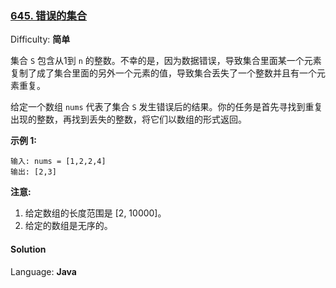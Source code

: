 ### [645\. 错误的集合](https://leetcode-cn.com/problems/set-mismatch/)

Difficulty: **简单**


集合 `S` 包含从1到 `n` 的整数。不幸的是，因为数据错误，导致集合里面某一个元素复制了成了集合里面的另外一个元素的值，导致集合丢失了一个整数并且有一个元素重复。

给定一个数组 `nums` 代表了集合 `S` 发生错误后的结果。你的任务是首先寻找到重复出现的整数，再找到丢失的整数，将它们以数组的形式返回。

**示例 1:**

```
输入: nums = [1,2,2,4]
输出: [2,3]
```

**注意:**

1.  给定数组的长度范围是 [2, 10000]。
2.  给定的数组是无序的。


#### Solution

Language: **Java**

```java
​
```
